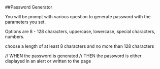 ##Password Generator

You will be prompt with various question to generate password with the parameters you set.

Options are 8 - 128 characters, uppercase, lowercase, special characters, numbers.

choose a length of at least 8 characters and no more than 128 characters



// WHEN the password is generated
// THEN the password is either displayed in an alert or written to the page

